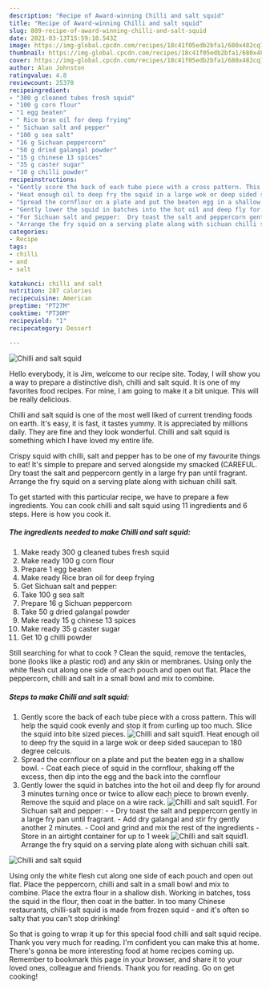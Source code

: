 ```yaml
---
description: "Recipe of Award-winning Chilli and salt squid"
title: "Recipe of Award-winning Chilli and salt squid"
slug: 809-recipe-of-award-winning-chilli-and-salt-squid
date: 2021-03-13T15:59:10.543Z
image: https://img-global.cpcdn.com/recipes/18c41f05edb2bfa1/680x482cq70/chilli-and-salt-squid-recipe-main-photo.jpg
thumbnail: https://img-global.cpcdn.com/recipes/18c41f05edb2bfa1/680x482cq70/chilli-and-salt-squid-recipe-main-photo.jpg
cover: https://img-global.cpcdn.com/recipes/18c41f05edb2bfa1/680x482cq70/chilli-and-salt-squid-recipe-main-photo.jpg
author: Alan Johnston
ratingvalue: 4.8
reviewcount: 25370
recipeingredient:
- "300 g cleaned tubes fresh squid"
- "100 g corn flour"
- "1 egg beaten"
- " Rice bran oil for deep frying"
- " Sichuan salt and pepper"
- "100 g sea salt"
- "16 g Sichuan peppercorn"
- "50 g dried galangal powder"
- "15 g chinese 13 spices"
- "35 g caster sugar"
- "10 g chilli powder"
recipeinstructions:
- "Gently score the back of each tube piece with a cross pattern. This will help the squid cook evenly and stop it from curling up too much. Slice the squid into bite sized pieces."
- "Heat enough oil to deep fry the squid in a large wok or deep sided saucepan to 180 degree celcuis."
- "Spread the cornflour on a plate and put the beaten egg in a shallow bowl. Coat each piece of squid in the cornflour, shaking off the excess, then dip into the egg and the back into the cornflour"
- "Gently lower the squid in batches into the hot oil and deep fly for around 3 minutes turning once or twice to allow each piece to brown evenly. Remove the squid and place on a wire rack."
- "For Sichuan salt and pepper:  Dry toast the salt and peppercorn gently in a large fry pan until fragrant. Add dry galangal and stir fry gently another 2 minutes. Cool and grind and mix the rest of the ingredients Store in an airtight container for up to 1 week"
- "Arrange the fry squid on a serving plate along with sichuan chilli salt."
categories:
- Recipe
tags:
- chilli
- and
- salt

katakunci: chilli and salt 
nutrition: 287 calories
recipecuisine: American
preptime: "PT27M"
cooktime: "PT30M"
recipeyield: "1"
recipecategory: Dessert

---
```



![Chilli and salt squid](https://img-global.cpcdn.com/recipes/18c41f05edb2bfa1/680x482cq70/chilli-and-salt-squid-recipe-main-photo.jpg)

Hello everybody, it is Jim, welcome to our recipe site. Today, I will show you a way to prepare a distinctive dish, chilli and salt squid. It is one of my favorites food recipes. For mine, I am going to make it a bit unique. This will be really delicious.

Chilli and salt squid is one of the most well liked of current trending foods on earth. It's easy, it is fast, it tastes yummy. It is appreciated by millions daily. They are fine and they look wonderful. Chilli and salt squid is something which I have loved my entire life.

Crispy squid with chilli, salt and pepper has to be one of my favourite things to eat! It&#39;s simple to prepare and served alongside my smacked (CAREFUL. Dry toast the salt and peppercorn gently in a large fry pan until fragrant. Arrange the fry squid on a serving plate along with sichuan chilli salt.


To get started with this particular recipe, we have to prepare a few ingredients. You can cook chilli and salt squid using 11 ingredients and 6 steps. Here is how you cook it.

<!--inarticleads1-->

##### The ingredients needed to make Chilli and salt squid:

1. Make ready 300 g cleaned tubes fresh squid
1. Make ready 100 g corn flour
1. Prepare 1 egg beaten
1. Make ready  Rice bran oil for deep frying
1. Get  Sichuan salt and pepper:
1. Take 100 g sea salt
1. Prepare 16 g Sichuan peppercorn
1. Take 50 g dried galangal powder
1. Make ready 15 g chinese 13 spices
1. Make ready 35 g caster sugar
1. Get 10 g chilli powder


Still searching for what to cook ? Clean the squid, remove the tentacles, bone (looks like a plastic rod) and any skin or membranes. Using only the white flesh cut along one side of each pouch and open out flat. Place the peppercorn, chilli and salt in a small bowl and mix to combine. 

<!--inarticleads2-->

##### Steps to make Chilli and salt squid:

1. Gently score the back of each tube piece with a cross pattern. This will help the squid cook evenly and stop it from curling up too much. Slice the squid into bite sized pieces.
<img src="//assets-global.cpcdn.com/assets/icons/button_play-2c75c40dde080a61004c1f40b05d8f140eaff45d7e9e6481dc71c63d2e7c4909.png" alt="Chilli and salt squid">1. Heat enough oil to deep fry the squid in a large wok or deep sided saucepan to 180 degree celcuis.
1. Spread the cornflour on a plate and put the beaten egg in a shallow bowl. - Coat each piece of squid in the cornflour, shaking off the excess, then dip into the egg and the back into the cornflour
1. Gently lower the squid in batches into the hot oil and deep fly for around 3 minutes turning once or twice to allow each piece to brown evenly. Remove the squid and place on a wire rack.
<img src="//assets-global.cpcdn.com/assets/icons/button_play-2c75c40dde080a61004c1f40b05d8f140eaff45d7e9e6481dc71c63d2e7c4909.png" alt="Chilli and salt squid">1. For Sichuan salt and pepper: -  - Dry toast the salt and peppercorn gently in a large fry pan until fragrant. - Add dry galangal and stir fry gently another 2 minutes. - Cool and grind and mix the rest of the ingredients - Store in an airtight container for up to 1 week
<img src="//assets-global.cpcdn.com/assets/icons/button_play-2c75c40dde080a61004c1f40b05d8f140eaff45d7e9e6481dc71c63d2e7c4909.png" alt="Chilli and salt squid">1. Arrange the fry squid on a serving plate along with sichuan chilli salt.
<img src="//assets-global.cpcdn.com/assets/icons/button_play-2c75c40dde080a61004c1f40b05d8f140eaff45d7e9e6481dc71c63d2e7c4909.png" alt="Chilli and salt squid">

Using only the white flesh cut along one side of each pouch and open out flat. Place the peppercorn, chilli and salt in a small bowl and mix to combine. Place the extra flour in a shallow dish. Working in batches, toss the squid in the flour, then coat in the batter. In too many Chinese restaurants, chilli-salt squid is made from frozen squid - and it&#39;s often so salty that you can&#39;t stop drinking! 

So that is going to wrap it up for this special food chilli and salt squid recipe. Thank you very much for reading. I'm confident you can make this at home. There's gonna be more interesting food at home recipes coming up. Remember to bookmark this page in your browser, and share it to your loved ones, colleague and friends. Thank you for reading. Go on get cooking!
